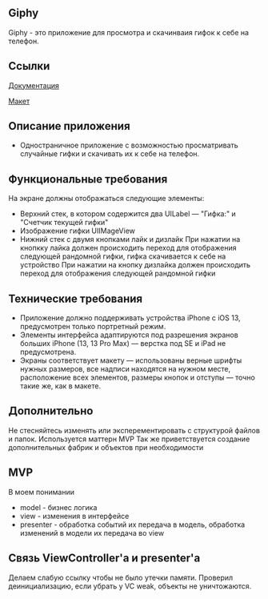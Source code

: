## **Giphy**

Giphy - это приложение для просмотра и скачинваия гифок к себе на телефон.

## **Ссылки**

[Документация](https://developers.giphy.com/explorer/?)

[Макет](https://www.figma.com/file/CFVmaTZ621FgTJHsr20sCG/Giphy-Quiz-(YP)?node-id=0%3A1&t=AyyunAewwqNoVniU-1)

## **Описание приложения**

-  Одностраничное приложение с возможностью просматривать случайные гифки и скачивать их к себе на телефон. 

## **Функциональные требования**

На экране должны отображаться следующие элементы: 
- Верхний стек, в котором содержится два UILabel — "Гифка:" и "Счетчик текущей гифки"
- Изображение гифки UIIMageView
- Нижний стек c двумя кнопками лайк и дизлайк
При нажатии на кнопкку лайка должен происходить переход для отображения следующей рандомной гифки, гифка скачивается к себе на устройство
При нажатии на кнопку дизлайка должен происходить переход для отображения следующей рандомной гифки

## **Технические требования**

- Приложение должно поддерживать устройства iPhone с iOS 13, предусмотрен только портретный режим.
- Элементы интерфейса адаптируются под разрешения экранов больших iPhone (13, 13 Pro Max) — верстка под SE и iPad не предусмотрена.
- Экраны соответствует макету — использованы верные шрифты нужных размеров, все надписи находятся на нужном месте, расположение всех элементов, размеры кнопок и отступы — точно такие же, как в макете.

## **Дополнительно**
Не стесняйтесь изменять или эксперементировать с структурой файлов и папок. Используется маттерн MVP
Так же приветствуется создание дополнительных фабрик и объектов при необходимости

## **MVP**
В моем понимании
- model - бизнес логика
- view - изменения в интерфейсе
- presenter - обработка событий их передача в модель, обработка изменений в модели их передача во view

## **Связь ViewController'a и presenter'a**
Делаем слабую ссылку чтобы не было утечки памяти. Проверил деинициализацию, если убрать у VC weak, объекты не уничтожаются.

